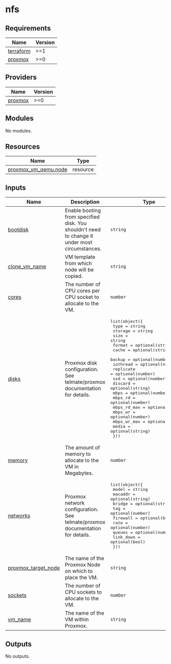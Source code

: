 # nfs

<!-- BEGINNING OF PRE-COMMIT-TERRAFORM DOCS HOOK -->
## Requirements

| Name | Version |
|------|---------|
| <a name="requirement_terraform"></a> [terraform](#requirement\_terraform) | >=1 |
| <a name="requirement_proxmox"></a> [proxmox](#requirement\_proxmox) | >=0 |

## Providers

| Name | Version |
|------|---------|
| <a name="provider_proxmox"></a> [proxmox](#provider\_proxmox) | >=0 |

## Modules

No modules.

## Resources

| Name | Type |
|------|------|
| [proxmox_vm_qemu.node](https://registry.terraform.io/providers/telmate/proxmox/latest/docs/resources/vm_qemu) | resource |

## Inputs

| Name | Description | Type | Default | Required |
|------|-------------|------|---------|:--------:|
| <a name="input_bootdisk"></a> [bootdisk](#input\_bootdisk) | Enable booting from specified disk. You shouldn't need to change it under most circumstances. | `string` | `null` | no |
| <a name="input_clone_vm_name"></a> [clone\_vm\_name](#input\_clone\_vm\_name) | VM template from which node will be copied. | `string` | n/a | yes |
| <a name="input_cores"></a> [cores](#input\_cores) | The number of CPU cores per CPU socket to allocate to the VM. | `number` | `2` | no |
| <a name="input_disks"></a> [disks](#input\_disks) | Proxmox disk configuration. See telmate/proxmox documentation for details. | <pre>list(object({<br>    type        = string<br>    storage     = string<br>    size        = string<br>    format      = optional(string)<br>    cache       = optional(string)<br>    backup      = optional(number)<br>    iothread    = optional(number)<br>    replicate   = optional(number)<br>    ssd         = optional(number)<br>    discard     = optional(string)<br>    mbps        = optional(number)<br>    mbps_rd     = optional(number)<br>    mbps_rd_max = optional(number)<br>    mbps_wr     = optional(number)<br>    mbps_wr_max = optional(number)<br>    media       = optional(string)<br>  }))</pre> | n/a | yes |
| <a name="input_memory"></a> [memory](#input\_memory) | The amount of memory to allocate to the VM in Megabytes. | `number` | `2048` | no |
| <a name="input_networks"></a> [networks](#input\_networks) | Proxmox network configuration. See telmate/proxmox documentation for details. | <pre>list(object({<br>    model     = string<br>    macaddr   = optional(string)<br>    bridge    = optional(string)<br>    tag       = optional(number)<br>    firewall  = optional(bool)<br>    rate      = optional(number)<br>    queues    = optional(number)<br>    link_down = optional(bool)<br>  }))</pre> | n/a | yes |
| <a name="input_proxmox_target_node"></a> [proxmox\_target\_node](#input\_proxmox\_target\_node) | The name of the Proxmox Node on which to place the VM. | `string` | n/a | yes |
| <a name="input_sockets"></a> [sockets](#input\_sockets) | The number of CPU sockets to allocate to the VM. | `number` | `1` | no |
| <a name="input_vm_name"></a> [vm\_name](#input\_vm\_name) | The name of the VM within Proxmox. | `string` | n/a | yes |

## Outputs

No outputs.
<!-- END OF PRE-COMMIT-TERRAFORM DOCS HOOK -->
